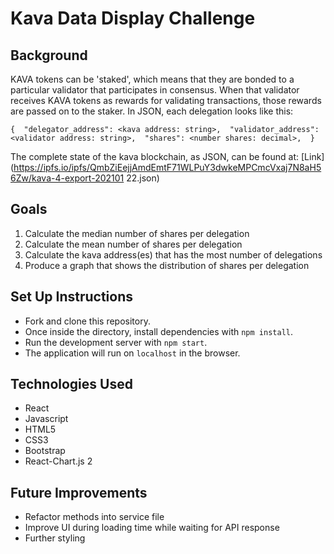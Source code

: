 # Kava Data Display Challenge

## Background 
KAVA tokens can be 'staked', which means that they are bonded to a particular validator that participates in consensus. When that validator receives KAVA tokens as rewards for validating transactions, those rewards are passed on to the staker. In JSON, each delegation looks like this: 

`{ 
"delegator_address": <kava address: string>, 
"validator_address": <validator address: string>, 
"shares": <number shares: decimal>, 
}`

The complete state of the kava blockchain, as JSON, can be found at: 
[Link](https://ipfs.io/ipfs/QmbZiEejjAmdEmtF71WLPuY3dwkeMPCmcVxaj7N8aH56Zw/kava-4-export-202101 22.json)

## Goals

1. Calculate the median number of shares per delegation 
2. Calculate the mean number of shares per delegation 
3. Calculate the kava address(es) that has the most number of delegations 
4. Produce a graph that shows the distribution of shares per delegation 


## Set Up Instructions
- Fork and clone this repository.
- Once inside the directory, install dependencies with `npm install`.
- Run the development server with `npm start`.
- The application will run on `localhost` in the browser.

## Technologies Used
- React
- Javascript
- HTML5
- CSS3
- Bootstrap
- React-Chart.js 2

## Future Improvements
- Refactor methods into service file
- Improve UI during loading time while waiting for API response
- Further styling
